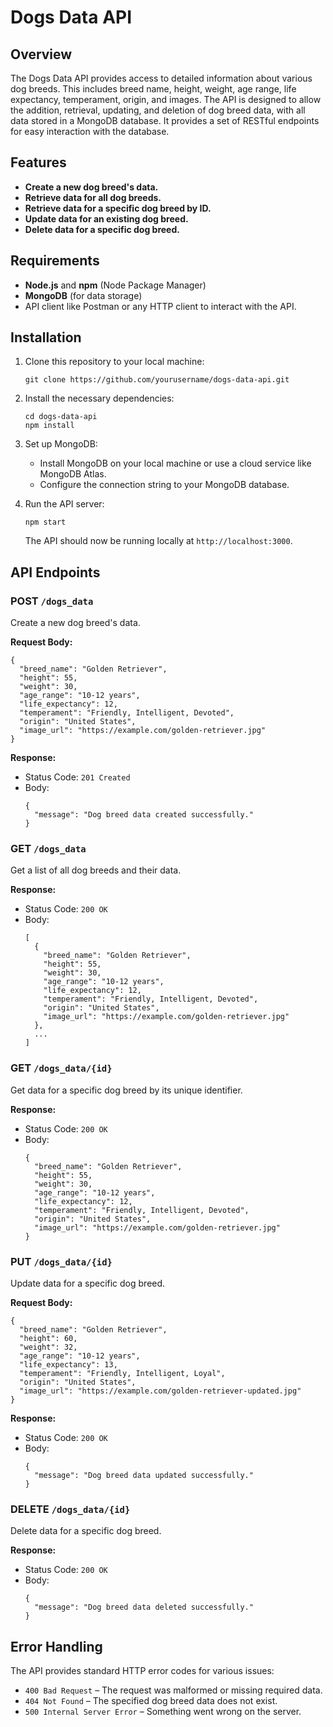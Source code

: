 # Dogs Data API

## Overview

The Dogs Data API provides access to detailed information about various dog breeds. This includes breed name, height, weight, age range, life expectancy, temperament, origin, and images. The API is designed to allow the addition, retrieval, updating, and deletion of dog breed data, with all data stored in a MongoDB database. It provides a set of RESTful endpoints for easy interaction with the database.

## Features

- **Create a new dog breed's data.**
- **Retrieve data for all dog breeds.**
- **Retrieve data for a specific dog breed by ID.**
- **Update data for an existing dog breed.**
- **Delete data for a specific dog breed.**

## Requirements

- **Node.js** and **npm** (Node Package Manager)
- **MongoDB** (for data storage)
- API client like Postman or any HTTP client to interact with the API.

## Installation

1. Clone this repository to your local machine:
   ```
   git clone https://github.com/yourusername/dogs-data-api.git
   ```

2. Install the necessary dependencies:
   ```
   cd dogs-data-api
   npm install
   ```

3. Set up MongoDB:
   - Install MongoDB on your local machine or use a cloud service like MongoDB Atlas.
   - Configure the connection string to your MongoDB database.

4. Run the API server:
   ```
   npm start
   ```
   The API should now be running locally at `http://localhost:3000`.

## API Endpoints

### POST `/dogs_data`

Create a new dog breed's data.

**Request Body:**
```
{
  "breed_name": "Golden Retriever",
  "height": 55,
  "weight": 30,
  "age_range": "10-12 years",
  "life_expectancy": 12,
  "temperament": "Friendly, Intelligent, Devoted",
  "origin": "United States",
  "image_url": "https://example.com/golden-retriever.jpg"
}
```

**Response:**
- Status Code: `201 Created`
- Body:
  ```
  {
    "message": "Dog breed data created successfully."
  }
  ```

### GET `/dogs_data`

Get a list of all dog breeds and their data.

**Response:**
- Status Code: `200 OK`
- Body:
  ```
  [
    {
      "breed_name": "Golden Retriever",
      "height": 55,
      "weight": 30,
      "age_range": "10-12 years",
      "life_expectancy": 12,
      "temperament": "Friendly, Intelligent, Devoted",
      "origin": "United States",
      "image_url": "https://example.com/golden-retriever.jpg"
    },
    ...
  ]
  ```

### GET `/dogs_data/{id}`

Get data for a specific dog breed by its unique identifier.

**Response:**
- Status Code: `200 OK`
- Body:
  ```
  {
    "breed_name": "Golden Retriever",
    "height": 55,
    "weight": 30,
    "age_range": "10-12 years",
    "life_expectancy": 12,
    "temperament": "Friendly, Intelligent, Devoted",
    "origin": "United States",
    "image_url": "https://example.com/golden-retriever.jpg"
  }
  ```

### PUT `/dogs_data/{id}`

Update data for a specific dog breed.

**Request Body:**
```
{
  "breed_name": "Golden Retriever",
  "height": 60,
  "weight": 32,
  "age_range": "10-12 years",
  "life_expectancy": 13,
  "temperament": "Friendly, Intelligent, Loyal",
  "origin": "United States",
  "image_url": "https://example.com/golden-retriever-updated.jpg"
}
```

**Response:**
- Status Code: `200 OK`
- Body:
  ```
  {
    "message": "Dog breed data updated successfully."
  }
  ```

### DELETE `/dogs_data/{id}`

Delete data for a specific dog breed.

**Response:**
- Status Code: `200 OK`
- Body:
  ```
  {
    "message": "Dog breed data deleted successfully."
  }
  ```

## Error Handling

The API provides standard HTTP error codes for various issues:
- `400 Bad Request` – The request was malformed or missing required data.
- `404 Not Found` – The specified dog breed data does not exist.
- `500 Internal Server Error` – Something went wrong on the server.


